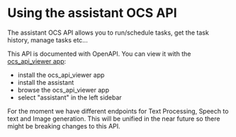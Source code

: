 # Using the assistant OCS API

The assistant OCS API allows you to run/schedule tasks, get the task history, manage tasks etc...

This API is documented with OpenAPI. You can view it with the [ocs_api_viewer app](https://apps.nextcloud.com/apps/ocs_api_viewer):
* install the ocs_api_viewer app
* install the assistant
* browse the ocs_api_viewer app
* select "assistant" in the left sidebar

For the moment we have different endpoints for Text Processing, Speech to text and Image generation.
This will be unified in the near future so there might be breaking changes to this API.
